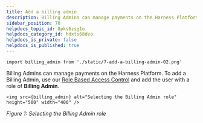 ```yaml
---
title: Add a billing admin
description: Billing Admins can manage payments on the Harness Platform. To add a Billing Admin, use our Role Based Access Control and add the user with a role of Billing Admin. Figure 1 --  Selecting the Billing Ad…
sidebar_position: 70
helpdocs_topic_id: 8pks6zsg1o
helpdocs_category_id: hdxts68dvo
helpdocs_is_private: false
helpdocs_is_published: true
---
```

```mdx-code-block
import billing_admin from './static/7-add-a-billing-admin-02.png'
```
Billing Admins can manage payments on the Harness Platform. To add a Billing Admin, use our [Role Based Access Control](/docs/platform/User-Management/add-users) and add the user with a role of **Billing Admin**.

```mdx-code-block
<img src={billing_admin} alt="Selecting the Billing Admin role" height="500" width="400" />
```
*Figure 1: Selecting the Billing Admin role*

